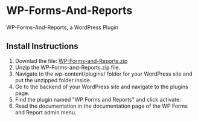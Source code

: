 # WP-Forms-And-Reports
WP-Forms-And-Reports, a WordPress Plugin

## Install Instructions
1. Downlad the file: [WP-Forms-and-Reports.zip](https://github.com/InfiniteNoetikon/WP-Forms-And-Reports/blob/master/wp-forms-and-reports.zip?raw=true)
2. Unzip the WP-Forms-and-Reports.zip file.
3. Navigate to the wp-content/plugins/ folder for your WordPress site and put the unzipped folder inside.
4. Go to the backend of your WordPress site and navigate to the plugins page.
5. Find the plugin named "WP Forms and Reports" and click activate.
6. Read the documentation in the documentation page of the WP Forms and Report admin menu.
